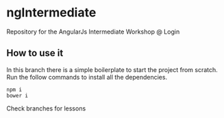 # ngIntermediate
Repository for the AngularJs Intermediate Workshop @ Login

## How to use it

In this branch there is a simple boilerplate to start the project from scratch.
Run the follow commands to install all the dependencies.
```
npm i
bower i
```

Check branches for lessons
